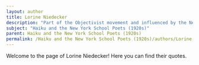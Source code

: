 ```yaml
---
layout: author
title: Lorine Niedecker
description: "Part of the Objectivist movement and influenced by the New York School, Niedecker's work often reflects her life in rural Wisconsin, deeply connecting to nature and the environment."
subject: "Haiku and the New York School Poets (1920s)"
parent: Haiku and the New York School Poets (1920s)
permalink: /Haiku and the New York School Poets (1920s)/authors/Lorine-Niedecker/
---
```


Welcome to the page of Lorine Niedecker! Here you can find their quotes.
